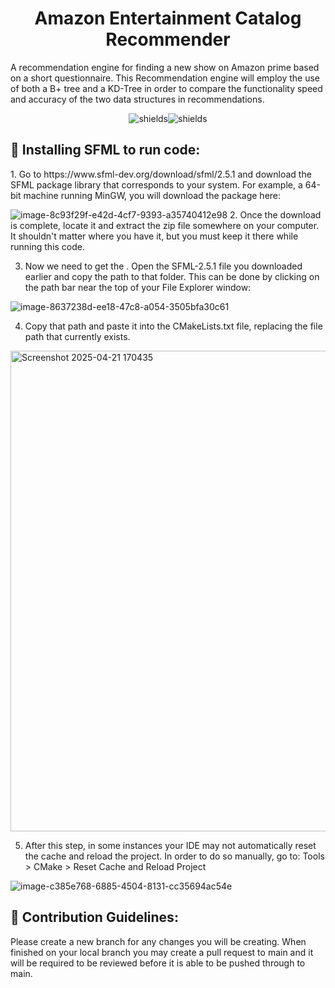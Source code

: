 <h1 align="center" id="title">Amazon Entertainment Catalog Recommender</h1>

<p id="description">A recommendation engine for finding a new show on Amazon prime based on a short questionnaire. This Recommendation engine will employ the use of both a B+ tree and a KD-Tree in order to compare the functionality speed and accuracy of the two data structures in recommendations.</p>

<p align="center"><img src="https://img.shields.io/github/contributors/ebaucom21/Amazon-Entertainment-Catalog-Recommender" alt="shields"><img src="https://img.shields.io/github/commit-activity/w/ebaucom21/Amazon-Entertainment-Catalog-Recommender" alt="shields"></p>

<h2>🍰 Installing SFML to run code:</h2>
1. Go to https://www.sfml-dev.org/download/sfml/2.5.1 and download the SFML package library that corresponds to your system. For example, a 64-bit machine running MinGW, you will download the package here:

![image-8c93f29f-e42d-4cf7-9393-a35740412e98](https://github.com/user-attachments/assets/0d6abe19-d047-40e8-baa7-4fe90d3998c1)
2. Once the download is complete, locate it and extract the zip file somewhere on your computer. It shouldn't matter where you have it, but you must keep it there while running this code.

3. Now we need to get the <sfml root prefix>. Open the SFML-2.5.1 file you downloaded earlier and copy the path to that folder. This can be done by clicking on the path bar near the top of your File Explorer window:

![image-8637238d-ee18-47c8-a054-3505bfa30c61](https://github.com/user-attachments/assets/f2e8ebb8-e3ea-4536-8993-d7706f784170)

4. Copy that path and paste it into the CMakeLists.txt file, replacing the file path that currently exists.

<img width="769" alt="Screenshot 2025-04-21 170435" src="https://github.com/user-attachments/assets/7a8424e8-c747-4ebb-8f7e-4832139e5c44" />

5. After this step, in some instances your IDE may not automatically reset the cache and reload the project. In order to do so manually, go to: Tools > CMake > Reset Cache and Reload Project

![image-c385e768-6885-4504-8131-cc35694ac54e](https://github.com/user-attachments/assets/ae5e695a-6c64-4ec5-87e9-23cdf21f4067)



<h2>🍰 Contribution Guidelines:</h2>

Please create a new branch for any changes you will be creating. When finished on your local branch you may create a pull request to main and it will be required to be reviewed before it is able to be pushed through to main.
